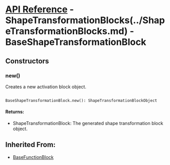 # [API Reference](../../API.md) - ShapeTransformationBlocks(../ShapeTransformationBlocks.md) - BaseShapeTransformationBlock

## Constructors

### new()

Creates a new activation block object.

```

BaseShapeTransformationBlock.new(): ShapeTransformationBlockObject

```

#### Returns:

* ShapeTransformationBlock: The generated shape transformation block object.

## Inherited From:

* [BaseFunctionBlock](../Cores/BaseFunctionBlock.md)
